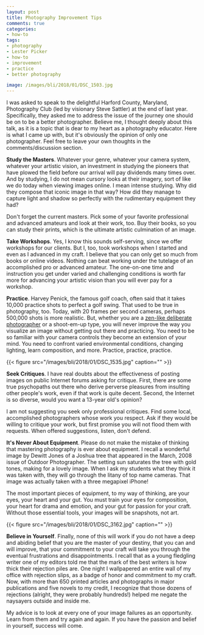 ```yaml
---
layout: post
title: Photography Improvement Tips
comments: true
categories:
- how-to
tags:
- photography
- Lester Picker
- how-to
- improvement
- practice
- better photography

image: /images/bli/2018/01/DSC_1503.jpg
---
```


I was asked to speak to the delightful Harford County, Maryland, Photography Club (led by visionary Steve Sattler) at the end of last year. Specifically, they asked me to address the issue of the journey one should be on to be a better photographer. Believe me, I thought deeply about this talk, as it is a topic that is  dear to my heart as a photography educator. Here is what I came up with, but it's obviously the opinion of only one photographer. Feel free to leave your own thoughts in the comments/discussion section. 

<!--more-->

**Study the Masters**. Whatever your genre, whatever your camera system, whatever your artistic vision, an investment in studying the pioneers that have plowed the field before our arrival will pay dividends many times over. And by studying, I do not mean cursory looks at their imagery, sort of like we do today when viewing images online. I mean intense studying. Why did they compose that iconic image in that way? How did they manage to capture light and shadow so perfectly with the rudimentary equipment they had?

Don't forget the current masters. Pick some of your favorite professional and advanced amateurs and look at their work, too. Buy their books, so you can study their prints, which is the ultimate artistic culmination of an image. 

**Take Workshops**. Yes, I know this sounds self-serving, since we offer workshops for our clients. But I, too, took workshops when I started and even as I advanced in my craft. I believe that you can only get so much from books or online videos. Nothing can beat working under the tutelage of an accomplished pro or advanced amateur. The one-on-one time and instruction you get under varied and challenging conditions is worth far more for advancing your artistic vision than you will ever pay for a workshop.

**Practice**. Harvey Penick, the famous golf coach, often said that it takes 10,000 practice shots to perfect a golf swing. That used to be true in photography, too. Today, with 20 frames per second cameras, perhaps 500,000 shots is more realistic. But, whether you are a [zen-like deliberate photographer](/2017/12/26/chimping/) or a shoot-em-up type, you will never improve the way you visualize an image  without getting out there and practicing. You need to be so familiar with your camera controls they become an extension of your mind. You need to confront varied environmental conditions, changing lighting, learn composition, and more. Practice, practice, practice. 

{{< figure src="/images/bli/2018/01/DSC_1535.jpg" caption="" >}}

**Seek Critiques**. I have real doubts about the effectiveness of posting images on public Internet forums asking  for critique. First, there are some true psychopaths out there who derive perverse pleasures from insulting other people's work, even if that work is quite decent. Second, the Internet is so diverse, would you want a 13-year old's opinion? 

I am not suggesting you seek only professional critiques. Find some local, accomplished photographers whose work you respect. Ask if they would be willing to critique your work, but first promise you will not flood them with requests. When offered suggestions, listen, don't defend. 

**It's Never About Equipment**. Please do not make the mistake of thinking that mastering photography is ever about equipment. I recall a wonderful image by Dewitt Jones of a Joshua tree that appeared in the March, 2008 issue of Outdoor Photographer. The setting sun saturates the tree with gold tones, making for a lovely image. When I ask my students what they think it was taken with, they will go through the litany of top name cameras. That image was actually taken with a three megapixel iPhone!  

The most important pieces of equipment, to my way of thinking, are your eyes, your heart and your gut. You must train your eyes for composition, your heart for drama and emotion, and your gut for passion for your craft. Without those essential tools, your images will be snapshots, not art. 

{{< figure src="/images/bli/2018/01/DSC_3162.jpg" caption="" >}}

**Believe in Yourself**. Finally, none of this will work if you do not have a deep and abiding belief that you are the master of your destiny, that you can and will improve, that your commitment to your craft will take you through the eventual frustrations and disappointments. I recall that as a young fledgling writer one of my editors told me that the mark of the best writers is how thick their rejection piles are. One night I wallpapered an entire wall of my office with rejection slips, as a badge of honor and commitment to my craft. Now, with more than 650 printed articles and photographs in major publications and five novels to my credit, I recognize that those dozens of rejections (alright, they were probably hundreds!) helped me negate the naysayers outside and inside me. 

My advice is to look at every one of your image failures as an opportunity. Learn from them and try again and again. If you have the passion and belief in yourself, success will come.  




